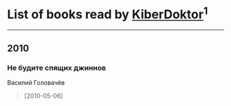 # List of books read by [KiberDoktor](https://plus.google.com/u/0/109373108116388043138/)<sup>1</sup>
---

## 2010

### Не будите спящих джиннов
Василий Головачёв
> [2010-05-06] 



